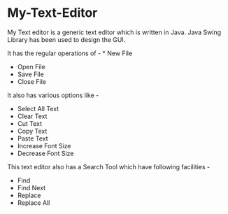 # My-Text-Editor

My Text editor is a generic text editor which is written in Java.
Java Swing Library has been used to design the GUI.

It has the regular operations of -
            * New File 
* Open File 
* Save File  
* Close File
      
It also has various options like - 
* Select All Text
* Clear Text
* Cut Text 
* Copy Text
* Paste Text
* Increase Font Size
* Decrease Font Size
      
This text editor also has a Search Tool which have following facilities - 
* Find
* Find Next
* Replace
* Replace All
      
                                    

